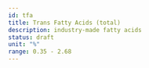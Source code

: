 ```yaml
---
id: tfa
title: Trans Fatty Acids (total)
description: industry-made fatty acids
status: draft
unit: "%"
range: 0.35 - 2.68
---
```

